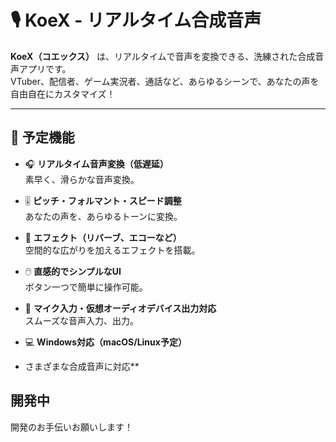 # 🎙️ **KoeX** - リアルタイム合成音声

**KoeX（コエックス）** は、リアルタイムで音声を変換できる、洗練された合成音声アプリです。  
VTuber、配信者、ゲーム実況者、通話など、あらゆるシーンで、あなたの声を自由自在にカスタマイズ！

---

## 🚀 **予定機能**

- 🎧 **リアルタイム音声変換（低遅延）**  
  素早く、滑らかな音声変換。
  
- 🎚️ **ピッチ・フォルマント・スピード調整**  
  あなたの声を、あらゆるトーンに変換。

- 🎵 **エフェクト（リバーブ、エコーなど）**  
  空間的な広がりを加えるエフェクトを搭載。

- 🖱️ **直感的でシンプルなUI**  
  ボタン一つで簡単に操作可能。

- 🎤 **マイク入力・仮想オーディオデバイス出力対応**  
  スムーズな音声入力、出力。

- 💻 **Windows対応（macOS/Linux予定）**

-  さまざまな合成音声に対応**


## 開発中
開発のお手伝いお願いします！
